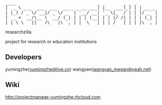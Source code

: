<pre> 
____                               _         _ _ _       
|  _ \ ___  ___  ___  __ _ _ __ ___| |__  ___(_) | | __ _ 
| |_) / _ \/ __|/ _ \/ _` | '__/ __| '_ \|_  / | | |/ _` |
|  _ <  __/\__ \  __/ (_| | | | (__| | | |/ /| | | | (_| |
|_| \_\___||___/\___|\__,_|_|  \___|_| |_/___|_|_|_|\__,_|
</pre>                                                      
researchzilla

project for research or education institutions

Developers
----------
yumingzhe(yumingzhe@live.cn)
wangyan(wangyan_megan@yeah.net)

Wiki
----
http://projectmanage-yumingzhe.rhcloud.com     
